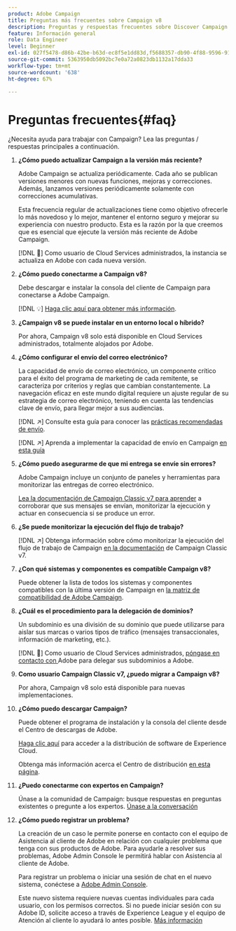 ```yaml
---
product: Adobe Campaign
title: Preguntas más frecuentes sobre Campaign v8
description: Preguntas y respuestas frecuentes sobre Discover Campaign
feature: Información general
role: Data Engineer
level: Beginner
exl-id: 027f5478-d86b-42be-b63d-ec8f5e1dd83d,f5688357-db90-4f88-9596-91e9d0a20d75
source-git-commit: 5363950db5092bc7e0a72a0823db1132a17dda33
workflow-type: tm+mt
source-wordcount: '638'
ht-degree: 67%

---
```


# Preguntas frecuentes{#faq}

¿Necesita ayuda para trabajar con Campaign? Lea las preguntas / respuestas principales a continuación.

1. **¿Cómo puedo actualizar Campaign a la versión más reciente?**

   Adobe Campaign se actualiza periódicamente. Cada año se publican versiones menores con nuevas funciones, mejoras y correcciones. Además, lanzamos versiones periódicamente solamente con correcciones acumulativas.

   Esta frecuencia regular de actualizaciones tiene como objetivo ofrecerle lo más novedoso y lo mejor, mantener el entorno seguro y mejorar su experiencia con nuestro producto. Esta es la razón por la que creemos que es esencial que ejecute la versión más reciente de Adobe Campaign.

   [!DNL :speech_balloon:] Como usuario de Cloud Services administrados, la instancia se actualiza en Adobe con cada nueva versión.

1. **¿Cómo puedo conectarme a Campaign v8?**

   Debe descargar e instalar la consola del cliente de Campaign para conectarse a Adobe Campaign.

   [!DNL :bulb:] [Haga clic aquí para obtener más información](connect.md).

1. **¿Campaign v8 se puede instalar en un entorno local o híbrido?**

   Por ahora, Campaign v8 solo está disponible en Cloud Services administrados, totalmente alojados por Adobe.

1. **¿Cómo configurar el envío del correo electrónico?**

   La capacidad de envío de correo electrónico, un componente crítico para el éxito del programa de marketing de cada remitente, se caracteriza por criterios y reglas que cambian constantemente. La navegación eficaz en este mundo digital requiere un ajuste regular de su estrategia de correo electrónico, teniendo en cuenta las tendencias clave de envío, para llegar mejor a sus audiencias.

   [!DNL :arrow_upper_right:] Consulte esta guía para conocer las  [prácticas recomendadas de envío](https://experienceleague.adobe.com/docs/deliverability-learn/deliverability-best-practice-guide/introduction.html?lang=es).

   [!DNL :arrow_upper_right:] Aprenda a implementar la capacidad de envío en Campaign  [en esta guía](https://experienceleague.adobe.com/docs/deliverability-learn/deliverability-best-practice-guide/additional-resources/general-resources.html?lang=es)

1. **¿Cómo puedo asegurarme de que mi entrega se envíe sin errores?**

   Adobe Campaign incluye un conjunto de paneles y herramientas para monitorizar las entregas de correo electrónico.

   [Lea la documentación de Campaign Classic v7 para aprender](https://experienceleague.adobe.com/docs/campaign-classic/using/sending-messages/sending-push-notifications/integrating-campaign-sdk-into-the-mobile-application.html?lang=es) a corroborar que sus mensajes se envían, monitorizar la ejecución y actuar en consecuencia si se produce un error.

1. **¿Se puede monitorizar la ejecución del flujo de trabajo?**

   [!DNL :arrow_upper_right:] Obtenga información sobre cómo monitorizar la ejecución del flujo de trabajo de Campaign  [en la documentación](https://experienceleague.adobe.com/docs/campaign-classic/using/automating-with-workflows/executing-a-workflow/starting-a-workflow.html?lang=es) de Campaign Classic v7.

1. **¿Con qué sistemas y componentes es compatible Campaign v8?**

   Puede obtener la lista de todos los sistemas y componentes compatibles con la última versión de Campaign en [la matriz de compatibilidad de Adobe Campaign](compatibility-matrix.md).

1. **¿Cuál es el procedimiento para la delegación de dominios?**

   Un subdominio es una división de su dominio que puede utilizarse para aislar sus marcas o varios tipos de tráfico (mensajes transaccionales, información de marketing, etc.).

   [!DNL :speech_balloon:] Como usuario de Cloud Services administrados,  [póngase en contacto con ](../start/campaign-faq.md#support) Adobe para delegar sus subdominios a Adobe.

1. **Como usuario Campaign Classic v7, ¿puedo migrar a Campaign v8?**

   Por ahora, Campaign v8 solo está disponible para nuevas implementaciones.

1. **¿Cómo puedo descargar Campaign?**

   Puede obtener el programa de instalación y la consola del cliente desde el Centro de descargas de Adobe.

   [Haga clic aquí](https://experience.adobe.com/#/downloads/content/software-distribution/en/campaign.html) para acceder a la distribución de software de Experience Cloud.

   Obtenga más información acerca el Centro de distribución [en esta página](https://experienceleague.adobe.com/docs/experience-cloud/software-distribution/home.html?lang=es).

1. **¿Puedo conectarme con expertos en Campaign?**

   Únase a la comunidad de Campaign: busque respuestas en preguntas existentes o pregunte a los expertos. [Únase a la conversación](https://experienceleaguecommunities.adobe.com/?profile.language=en)


1. **¿Cómo puedo registrar un problema?**

   La creación de un caso le permite ponerse en contacto con el equipo de Asistencia al cliente de Adobe en relación con cualquier problema que tenga con sus productos de Adobe. Para ayudarle a resolver sus problemas, Adobe Admin Console le permitirá hablar con Asistencia al cliente de Adobe.

   Para registrar un problema o iniciar una sesión de chat en el nuevo sistema, conéctese a [Adobe Admin Console](https://adminConsole.adobe.com/overview).

   Este nuevo sistema requiere nuevas cuentas individuales para cada usuario, con los permisos correctos. Si no puede iniciar sesión con su Adobe ID, solicite acceso a través de Experience League y el equipo de Atención al cliente lo ayudará lo antes posible. [Más información](https://helpx.adobe.com/es/enterprise/admin-guide.html/enterprise/using/support-for-experience-cloud.ug.html)
